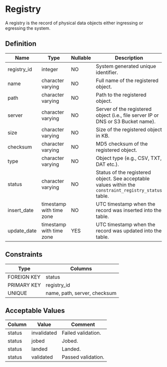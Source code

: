 # Registry

A registry is the record of physical data objects either ingressing or egressing the system.

## Definition

<!-- definition -->
| Name        | Type                     | Nullable | Description                                                                                           |
| ----------- | ------------------------ | -------- | ----------------------------------------------------------------------------------------------------- |
| registry_id | integer                  | NO       | System generated unique identifier.                                                                   |
| name        | character varying        | NO       | Full name of the registered object.                                                                   |
| path        | character varying        | NO       | Path to the registered object.                                                                        |
| server      | character varying        | NO       | Server of the registered object (i.e., file server IP or DNS or S3 Bucket name).                      |
| size        | character varying        | NO       | Size of the registered object in KB.                                                                  |
| checksum    | character varying        | NO       | MD5 checksum of the registered object.                                                                |
| type        | character varying        | NO       | Object type (e.g., CSV, TXT, DAT etc.).                                                               |
| status      | character varying        | NO       | Status of the registered object. See acceptable values within the `constraint_registry_status` table. |
| insert_date | timestamp with time zone | NO       | UTC timestamp when the record was inserted into the table.                                            |
| update_date | timestamp with time zone | YES      | UTC timestamp when the record was updated into the table.                                             |
<!-- definitionstop -->

## Constraints

<!-- constraint -->
| Type        | Columns                      |
| ----------- | ---------------------------- |
| FOREIGN KEY | status                       |
| PRIMARY KEY | registry_id                  |
| UNIQUE      | name, path, server, checksum |
<!-- constraintstop -->

## Acceptable Values

<!-- acceptablevalues -->
| Column | Value       | Comment            |
| ------ | ----------- | ------------------ |
| status | invalidated | Failed validation. |
| status | jobed       | Jobed.             |
| status | landed      | Landed.            |
| status | validated   | Passed validation. |
<!-- acceptablevaluesstop -->
